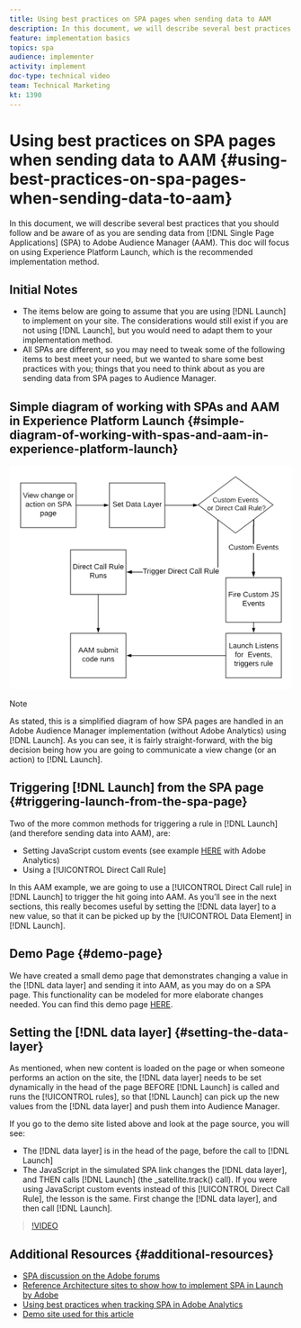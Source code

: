 ```yaml
---
title: Using best practices on SPA pages when sending data to AAM
description: In this document, we will describe several best practices that you should follow and be aware of as you are sending data from Single Page Applications (SPA) to Adobe Audience Manager (AAM). This doc will focus on using Launch by Adobe, which is the recommended implementation method.
feature: implementation basics
topics: spa
audience: implementer
activity: implement
doc-type: technical video
team: Technical Marketing
kt: 1390
---
```


# Using best practices on SPA pages when sending data to AAM {#using-best-practices-on-spa-pages-when-sending-data-to-aam}

In this document, we will describe several best practices that you should follow and be aware of as you are sending data from [!DNL Single Page Applications] (SPA) to Adobe Audience Manager (AAM). This doc will focus on using Experience Platform Launch, which is the recommended implementation method.

## Initial Notes

* The items below are going to assume that you are using [!DNL Launch] to implement on your site. The considerations would still exist if you are not using [!DNL Launch], but you would need to adapt them to your implementation method.
* All SPAs are different, so you may need to tweak some of the following items to best meet your need, but we wanted to share some best practices with you; things that you need to think about as you are sending data from SPA pages to Audience Manager.

## Simple diagram of working with SPAs and AAM in Experience Platform Launch {#simple-diagram-of-working-with-spas-and-aam-in-experience-platform-launch}

![spa for aam in [!DNL launch]](assets/spa_for_aam_in_launch.png)

>[!NOTE]
>As stated, this is a simplified diagram of how SPA pages are handled in an Adobe Audience Manager implementation (without Adobe Analytics) using [!DNL Launch]. As you can see, it is fairly straight-forward, with the big decision being how you are going to communicate a view change (or an action) to [!DNL Launch].

## Triggering [!DNL Launch] from the SPA page {#triggering-launch-from-the-spa-page}

Two of the more common methods for triggering a rule in [!DNL Launch] (and therefore sending data into AAM), are:

* Setting JavaScript custom events (see example [HERE](https://helpx.adobe.com/analytics/kt/using/spa-analytics-best-practices-feature-video-use.html) with Adobe Analytics)
* Using a [!UICONTROL Direct Call Rule]

In this AAM example, we are going to use a [!UICONTROL Direct Call rule] in [!DNL Launch] to trigger the hit going into AAM. As you’ll see in the next sections, this really becomes useful by setting the [!DNL data layer] to a new value, so that it can be picked up by the [!UICONTROL Data Element] in [!DNL Launch].

## Demo Page {#demo-page}

We have created a small demo page that demonstrates changing a value in the [!DNL data layer] and sending it into AAM, as you may do on a SPA page. This functionality can be modeled for more elaborate changes needed. You can find this demo page [HERE](https://aam.enablementadobe.com/SPA-Launch.html).

## Setting the [!DNL data layer] {#setting-the-data-layer}

As mentioned, when new content is loaded on the page or when someone performs an action on the site, the [!DNL data layer] needs to be set dynamically in the head of the page BEFORE [!DNL Launch] is called and runs the [!UICONTROL rules], so that [!DNL Launch] can pick up the new values from the [!DNL data layer] and push them into Audience Manager.

If you go to the demo site listed above and look at the page source, you will see:

* The [!DNL data layer] is in the head of the page, before the call to [!DNL Launch]
* The JavaScript in the simulated SPA link changes the [!DNL data layer], and THEN calls [!DNL Launch] (the _satellite.track() call). If you were using JavaScript custom events instead of this [!UICONTROL Direct Call Rule], the lesson is the same. First change the [!DNL data layer], and then call [!DNL Launch].

>[!VIDEO](https://video.tv.adobe.com/v/23322/?quality=12)

## Additional Resources {#additional-resources}

* [SPA discussion on the Adobe forums](https://forums.adobe.com/thread/2451022)
* [Reference Architecture sites to show how to implement SPA in Launch by Adobe](https://helpx.adobe.com/experience-manager/kt/integration/using/launch-reference-architecture-SPA-tutorial-implement.html)
* [Using best practices when tracking SPA in Adobe Analytics](https://helpx.adobe.com/analytics/kt/using/spa-analytics-best-practices-feature-video-use.html)
* [Demo site used for this article](https://aam.enablementadobe.com/SPA-Launch.html)
